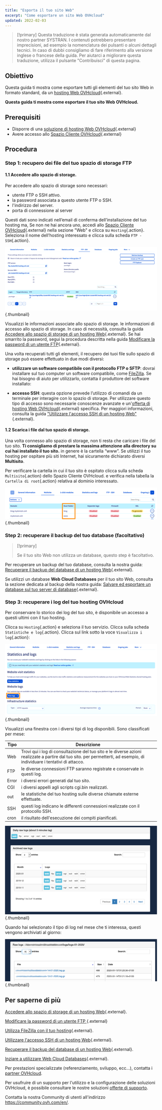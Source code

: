 ```yaml
---
title: "Esporta il tuo sito Web"
excerpt: "Come esportare un sito Web OVHcloud"
updated: 2022-02-03
---
```


> [!primary]
> Questa traduzione è stata generata automaticamente dal nostro partner SYSTRAN. I contenuti potrebbero presentare imprecisioni, ad esempio la nomenclatura dei pulsanti o alcuni dettagli tecnici. In caso di dubbi consigliamo di fare riferimento alla versione inglese o francese della guida. Per aiutarci a migliorare questa traduzione, utilizza il pulsante "Contribuisci" di questa pagina.
>

## Obiettivo

Questa guida ti mostra come esportare tutti gli elementi del tuo sito Web in formato standard, da un [hosting Web OVHcloud](https://www.ovhcloud.com/fr/web-hosting/){.external}.

**Questa guida ti mostra come esportare il tuo sito Web OVHcloud.**

## Prerequisiti

- Disporre di una [soluzione di hosting Web OVHcloud](https://www.ovhcloud.com/it/web-hosting/){.external}
- Avere accesso allo [Spazio Cliente OVHcloud](https://www.ovh.com/auth/?action=gotomanager&from=https://www.ovh.it/&ovhSubsidiary=it){.external}

## Procedura

### Step 1: recupero dei file del tuo spazio di storage FTP

#### 1.1 Accedere allo spazio di storage.

Per accedere allo spazio di storage sono necessari:

- utente FTP o SSH attivo.
- la password associata a questo utente FTP o SSH.
- l'indirizzo del server.
- porta di connessione al server

Questi dati sono indicati nell’email di conferma dell’installazione del tuo hosting ma, Se non ne hai ancora uno, accedi allo [Spazio Cliente OVHcloud](https://www.ovh.com/auth/?action=gotomanager&from=https://www.ovh.it/&ovhSubsidiary=it){.external} nella sezione "Web" e clicca su `Hosting`{.action}. Seleziona il nome dell’hosting interessato e clicca sulla scheda `FTP - SSH`{.action}. 

![export-website](images/tab-ftp-ssh.png){.thumbnail}

Visualizzi le informazioni associate allo spazio di storage. le informazioni di accesso allo spazio di storage. In caso di necessità, consulta la guida [Accedere allo spazio di storage di un hosting Web](/pages/web_cloud/web_hosting/ftp_connection){.external}. Se hai smarrito la password, segui la procedura descritta nella guida [Modificare la password di un utente FTP](/pages/web_cloud/web_hosting/ftp_change_password){.external}.

Una volta recuperati tutti gli elementi, il recupero dei tuoi file sullo spazio di storage può essere effettuato in due modi diversi:

- **utilizzare un software compatibile con il protocollo FTP o SFTP**: dovrai installare sul tuo computer un software compatibile, come [FileZilla](/pages/web_cloud/web_hosting/ftp_filezilla_user_guide). Se hai bisogno di aiuto per utilizzarlo, contatta il produttore del software installato:

- **accesso SSH**: questa opzione prevede l’utilizzo di comandi da un terminale per interagire con lo spazio di storage.  Per utilizzare questo tipo di accesso sono necessarie conoscenze avanzate e un'[offerta di hosting Web OVHcloud](https://www.ovhcloud.com/it/web-hosting/){.external} specifica. Per maggiori informazioni, consulta la guida ["Utilizzare l'accesso SSH di un hosting Web"](/pages/web_cloud/web_hosting/ssh_on_webhosting){.external}. 

#### 1.2 Scarica i file dal tuo spazio di storage.

Una volta connesso allo spazio di storage, non ti resta che caricare i file del tuo sito. **Ti consigliamo di prestare la massima attenzione alla directory su cui hai installato il tuo sito.** in genere è la cartella “www”. Se utilizzi il tuo hosting per ospitare più siti Internet, hai sicuramente dichiarato diversi **Multisito**.

Per verificare la cartella in cui il tuo sito è ospitato clicca sulla scheda `Multisito`{.action} dello Spazio Cliente OVHcloud. e verifica nella tabella la `Cartella di root`{.action} relativa al dominio interessato.

![export-website](images/root-folders.png){.thumbnail}

### Step 2: recuperare il backup del tuo database (facoltativo)

> [!primary]
>
> Se il tuo sito Web non utilizza un database, questo step è facoltativo.
>

Per recuperare un backup del tuo database, consulta la nostra guida:
[Recuperare il backup del database di un hosting Web](/pages/web_cloud/web_hosting/sql_database_export){.external}.

Se utilizzi un database **Web Cloud Databases** per il tuo sito Web, consulta la sezione dedicata al backup della nostra guida:
[Salvare ed esportare un database sul tuo server di database](/pages/web_cloud/web_cloud_databases/save-export-on-database-server){.external}.

### Step 3: recuperare i log del tuo hosting OVHcloud

Per conservare lo storico dei log del tuo sito, è disponibile un accesso a questi ultimi con il tuo hosting.

Clicca su `Hosting`{.action} e seleziona il tuo servizio. Clicca sulla scheda `Statistiche e log`{.action}. Clicca sul link sotto la voce `Visualizza i log`{.action}:

![export-website](images/view-logs.png){.thumbnail}

Visualizzi una finestra con i diversi tipi di log disponibili. Sono classificati per mese:

| Tipo  	| Descrizione                                                                                                                                                                                         	|
|-------	|-----------------------------------------------------------------------------------------------------------------------------------------------------------------------------------------------------	|
| Web   	| Trovi qui i log di consultazione del tuo sito e le diverse azioni realizzate a partire dal tuo sito. per permetterti, ad esempio, di individuare i tentativi di attacco. 	|
| FTP   	| le diverse connessioni FTP saranno registrate e conservate in questi log.                                                                                                                     	|
| Error 	| i diversi errori generati dal tuo sito.                                                                                                                                                    	|
| CGI   	| i diversi appelli agli scripts cgi.bin realizzati.                                                                                                                                     	|
| out   	| le statistiche del tuo hosting sulle diverse chiamate esterne effettuate.                                                                                                                  	|
| SSH   	| questi log indicano le differenti connessioni realizzate con il protocollo SSH.                                                                                                                      	|
| cron  	| il risultato dell'esecuzione dei compiti pianificati.                                                                                                                                                	|

![export-website](images/raw-logs-general.png){.thumbnail}

Quando hai selezionato il tipo di log nel mese che ti interessa, questi vengono archiviati al giorno:

![export-website](images/raw-logs.png){.thumbnail}

## Per saperne di più

[Accedere allo spazio di storage di un hosting Web](/pages/web_cloud/web_hosting/ftp_connection){.external}.

[Modificare la password di un utente FTP ](/pages/web_cloud/web_hosting/ftp_change_password){.external}

[Utilizza FileZilla con il tuo hosting](/pages/web_cloud/web_hosting/ftp_filezilla_user_guide){.external}.

[Utilizzare l'accesso SSH di un hosting Web](/pages/web_cloud/web_hosting/ssh_on_webhosting){.external}. 

[Recuperare il backup del database di un hosting Web](/pages/web_cloud/web_hosting/sql_database_export){.external}.

[Inziare a utilizzare Web Cloud Databases](/pages/web_cloud/web_cloud_databases/starting_with_clouddb){.external}.

Per prestazioni specializzate (referenziamento, sviluppo, ecc...), contatta i [partner OVHcloud](https://partner.ovhcloud.com/it/directory/).

Per usufruire di un supporto per l'utilizzo e la configurazione delle soluzioni OVHcloud, è possibile consultare le nostre soluzioni [offerte di supporto](https://www.ovhcloud.com/it/support-levels/).

Contatta la nostra Community di utenti all'indirizzo <https://community.ovh.com/en/>.